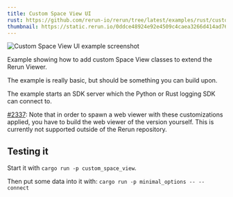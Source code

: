 ```yaml
---
title: Custom Space View UI
rust: https://github.com/rerun-io/rerun/tree/latest/examples/rust/custom_space_view/src/main.rs
thumbnail: https://static.rerun.io/0ddce48924e92e4509c4caea3266d414ad76d961_custom_space_view_480w.jpeg
---
```


<picture>
  <source media="(max-width: 480px)" srcset="https://static.rerun.io/api_demo/e05a073d64003645b6af6de91b068c2f646c1b8a/480w.jpeg">
  <source media="(max-width: 768px)" srcset="https://static.rerun.io/api_demo/e05a073d64003645b6af6de91b068c2f646c1b8a/768w.jpeg">
  <source media="(max-width: 1024px)" srcset="https://static.rerun.io/api_demo/e05a073d64003645b6af6de91b068c2f646c1b8a/1024w.jpeg">
  <source media="(max-width: 1200px)" srcset="https://static.rerun.io/api_demo/e05a073d64003645b6af6de91b068c2f646c1b8a/1200w.jpeg">
  <img src="https://static.rerun.io/api_demo/e05a073d64003645b6af6de91b068c2f646c1b8a/full.jpeg" alt="Custom Space View UI example screenshot">
</picture>

Example showing how to add custom Space View classes to extend the Rerun Viewer.

The example is really basic, but should be something you can build upon.

The example starts an SDK server which the Python or Rust logging SDK can connect to.


[#2337](https://github.com/rerun-io/rerun/issues/2337): Note that in order to spawn a web viewer with these customizations applied,
you have to build the web viewer of the version yourself.
This is currently not supported outside of the Rerun repository.

## Testing it
Start it with `cargo run -p custom_space_view`.

Then put some data into it with: `cargo run -p minimal_options -- --connect`
